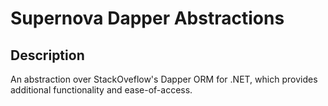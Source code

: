 # Supernova Dapper Abstractions
## Description
An abstraction over StackOveflow's Dapper ORM for .NET, which provides additional functionality and ease-of-access.
